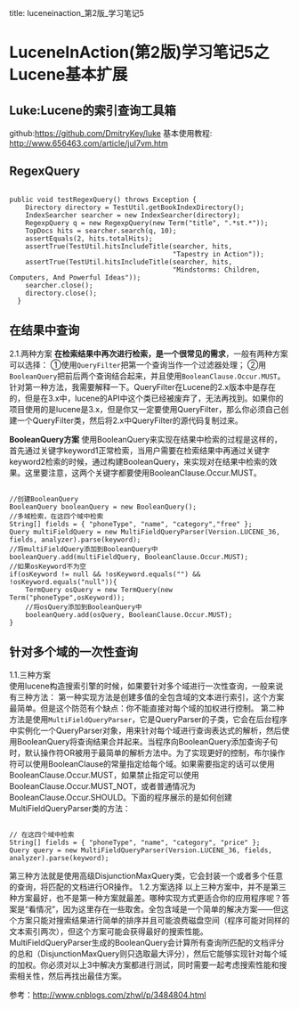 title: luceneinaction_第2版_学习笔记5 

#  LuceneInAction(第2版)学习笔记5之Lucene基本扩展 
##  Luke:Lucene的索引查询工具箱 
github:https://github.com/DmitryKey/luke
基本使用教程:
http://www.656463.com/article/juI7vm.htm

##  RegexQuery 
```

public void testRegexQuery() throws Exception {
    Directory directory = TestUtil.getBookIndexDirectory();
    IndexSearcher searcher = new IndexSearcher(directory);
    RegexpQuery q = new RegexpQuery(new Term("title", ".*st.*"));
    TopDocs hits = searcher.search(q, 10);
    assertEquals(2, hits.totalHits);
    assertTrue(TestUtil.hitsIncludeTitle(searcher, hits,
                                         "Tapestry in Action"));
    assertTrue(TestUtil.hitsIncludeTitle(searcher, hits,
                                         "Mindstorms: Children, Computers, And Powerful Ideas"));
    searcher.close();
    directory.close();
  }

```

##  在结果中查询 
2.1.两种方案
**在检索结果中再次进行检索，是一个很常见的需求**，一般有两种方案可以选择：
①使用` QueryFilter `把第一个查询当作一个过滤器处理；
②用` BooleanQuery `把前后两个查询结合起来，并且使用` BooleanClause.Occur.MUST `。
针对第一种方法，我需要解释一下。QueryFilter在Lucene的2.x版本中是存在的，但是在3.x中，lucene的API中这个类已经被废弃了，无法再找到。如果你的项目使用的是lucene是3.x，但是你又一定要使用QueryFilter，那么你必须自己创建一个QueryFilter类，然后将2.x中QueryFilter的源代码复制过来。

**BooleanQuery方案** 
使用BooleanQuery来实现在结果中检索的过程是这样的，首先通过关键字keyword1正常检索，当用户需要在检索结果中再通过关键字keyword2检索的时候，通过构建BooleanQuery，来实现对在结果中检索的效果。这里要注意，这两个关键字都要使用BooleanClause.Occur.MUST。
```

//创建BooleanQuery  
BooleanQuery booleanQuery = new BooleanQuery();  
//多域检索，在这四个域中检索  
String[] fields = { "phoneType", "name", "category","free" };  
Query multiFieldQuery = new MultiFieldQueryParser(Version.LUCENE_36, fields, analyzer).parse(keyword);  
//将multiFieldQuery添加到BooleanQuery中  
booleanQuery.add(multiFieldQuery, BooleanClause.Occur.MUST);  
//如果osKeyword不为空  
if(osKeyword != null && !osKeyword.equals("") && !osKeyword.equals("null")){  
    TermQuery osQuery = new TermQuery(new Term("phoneType",osKeyword));   
    //将osQuery添加到BooleanQuery中  
    booleanQuery.add(osQuery, BooleanClause.Occur.MUST);  
}  

```
##  针对多个域的一次性查询 
1.1.三种方案    
使用lucene构造搜索引擎的时候，如果要针对多个域进行一次性查询，一般来说有三种方法：
第一种实现方法是创建多值的全包含域的文本进行索引，这个方案最简单。但是这个防范有个缺点：你不能直接对每个域的加权进行控制。
第二种方法是使用` MultiFieldQueryParser `，它是QueryParser的子类，它会在后台程序中实例化一个QueryParser对象，用来针对每个域进行查询表达式的解析，然后使用BooleanQuery将查询结果合并起来。当程序向BooleanQuery添加查询子句时，默认操作符OR被用于最简单的解析方法中。为了实现更好的控制，布尔操作符可以使用BooleanClause的常量指定给每个域。如果需要指定的话可以使用BooleanClause.Occur.MUST，如果禁止指定可以使用BooleanClause.Occur.MUST_NOT，或者普通情况为BooleanClause.Occur.SHOULD。下面的程序展示的是如何创建MultiFieldQueryParser类的方法：
```

// 在这四个域中检索  
String[] fields = { "phoneType", "name", "category", "price" };  
Query query = new MultiFieldQueryParser(Version.LUCENE_36, fields, analyzer).parse(keyword); 

``` 
第三种方法就是使用高级DisjunctionMaxQuery类，它会封装一个或者多个任意的查询，将匹配的文档进行OR操作。
1.2.方案选择
以上三种方案中，并不是第三种方案最好，也不是第一种方案就最差。哪种实现方式更适合你的应用程序呢？答案是“看情况”，因为这里存在一些取舍。全包含域是一个简单的解决方案——但这个方案只能对搜索结果进行简单的排序并且可能浪费磁盘空间（程序可能对同样的文本索引两次），但这个方案可能会获得最好的搜索性能。
MultiFieldQueryParser生成的BooleanQuery会计算所有查询所匹配的文档评分的总和（DisjunctionMaxQuery则只选取最大评分），然后它能够实现针对每个域的加权。你必须对以上3中解决方案都进行测试，同时需要一起考虑搜索性能和搜索相关性，然后再找出最佳方案。

参考：http://www.cnblogs.com/zhwl/p/3484804.html